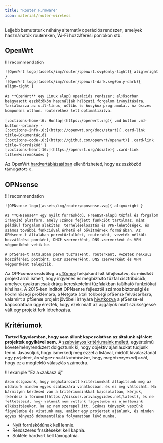 ```yaml
---
title: "Router Firmware"
icon: material/router-wireless
---
```


Lejjebb bemutatunk néhány alternatív operációs rendszert, amelyek használhatók routereken, Wi-Fi hozzáférési pontokon stb.

## OpenWrt

!!! recommendation

    ![OpenWrt logo](assets/img/router/openwrt.svg#only-light){ align=right }
    ![OpenWrt logo](assets/img/router/openwrt-dark.svg#only-dark){ align=right }
    
    Az **OpenWrt** egy Linux alapú operációs rendszer; elsősorban beágyazott eszközökön használják hálózati forgalom irányítására. Tartalmazza az util-linux, uClibc és BusyBox programokat. Az összes komponens otthoni routerekhez lett optimalizálva.
    
    [:octicons-home-16: Honlap](https://openwrt.org){ .md-button .md-button--primary }
    [:octicons-info-16:](https://openwrt.org/docs/start){ .card-link title=Dokumentáció}
    [:octicons-code-16:](https://github.com/openwrt/openwrt){ .card-link title="Forráskód" }
    [:octicons-heart-16:](https://openwrt.org/donate){ .card-link title=Közreműködés }

Az OpenWrt [hardvertáblázatában](https://openwrt.org/toh/start) ellenőrizheted, hogy az eszközöd támogatott-e.

## OPNsense

!!! recommendation

    ![OPNsense logo](assets/img/router/opnsense.svg){ align=right }
    
    Az **OPNsense** egy nyílt forráskódú, FreeBSD-alapú tűzfal és forgalom irányító platform, amely számos fejlett funkciót tartalmaz, mint például forgalom alakítás, terheléselosztás és VPN-lehetőségek, és számos további funkcióval érhető el bővítmények formájában. Az OPNsense-t általában peremtűzfalként, routerként, vezeték nélküli hozzáférési pontként, DHCP-szerverként, DNS-szerverként és VPN végpontként vetik be.
    
    A pfSense-t általában perem tűzfalként, routerként, vezeték nélküli hozzáférési pontként, DHCP szerverként, DNS szerverként és VPN végpontként telepítik.

Az OPNsense eredetileg a [pfSense](https://en.wikipedia.org/wiki/PfSense) forkjaként lett kifejlesztve, és mindkét projekt arról ismert, hogy ingyenes és megbízható tűzfal disztribúciók, amelyek gyakran csak drága kereskedelmi tűzfalakban található funkciókat kínálnak. A 2015-ben indított OPNsense fejlesztői számos biztonsági és kódminőségi problémára, a Netgate általi többségi pfSense felvásárlásra, valamint a pfSense projekt jövőbeli irányára [hivatkozva](https://docs.opnsense.org/history/thefork.html) a pfSense-el kapcsolatban úgy érezték, hogy ezek miatt az aggályok miatt szükségessé vált egy projekt fork létrehozása.

## Kritériumok

**Tartsd figyelemben, hogy nem állunk kapcsolatban az általunk ajánlott projektek egyikével sem.** A [szabványos kritériumaink mellett](about/criteria.md), egyértelmű követelményrendszert dolgoztunk ki, hogy objektív ajánlásokat tudjunk tenni. Javasoljuk, hogy ismerkedj meg ezzel a listával, mielőtt kiválasztanál egy projektet, és végezz saját kutatásokat, hogy megbizonyosodj arról, hogy ez a megfelelő választás számodra.

!!! example "Ez a szakasz új"

    Azon dolgozunk, hogy meghatározott kritériumokat állapítsunk meg az oldalunk minden egyes szakaszára vonatkozóan, és ez még változhat. Ha bármilyen kérdésed van a kritériumainkkal kapcsolatban, kérjük, [kérdezz a fórumon](https://discuss.privacyguides.net/latest), és ne feltételezd, hogy valamit nem vettünk figyelembe az ajánlásaink elkészítésekor, ha az nem szerepel itt. Számos tényezőt veszünk figyelembe és vitatunk meg, amikor egy projektet ajánlunk, és minden egyes tényező dokumentálása folyamatban lévő munka.

- Nyílt forráskódúnak kell lennie.
- Rendszeres frissítéseket kell kapnia.
- Sokféle hardvert kell támogatnia.
